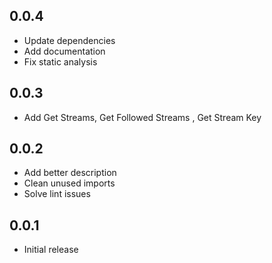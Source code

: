 ## 0.0.4

* Update dependencies
* Add documentation
* Fix static analysis

## 0.0.3

* Add Get Streams, Get Followed Streams , Get Stream Key

## 0.0.2

* Add better description
* Clean unused imports
* Solve lint issues

## 0.0.1

* Initial release
